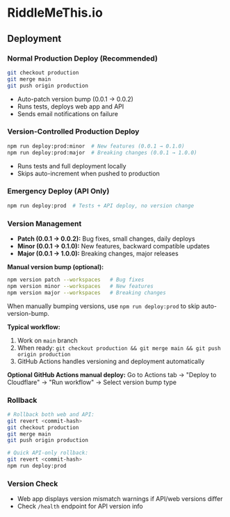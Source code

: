 # RiddleMeThis.io

## Deployment

### Normal Production Deploy (Recommended)

```bash
git checkout production
git merge main
git push origin production
```

- Auto-patch version bump (0.0.1 → 0.0.2)
- Runs tests, deploys web app and API
- Sends email notifications on failure

### Version-Controlled Production Deploy

```bash
npm run deploy:prod:minor  # New features (0.0.1 → 0.1.0)
npm run deploy:prod:major  # Breaking changes (0.0.1 → 1.0.0)
```

- Runs tests and full deployment locally
- Skips auto-increment when pushed to production

### Emergency Deploy (API Only)

```bash
npm run deploy:prod  # Tests + API deploy, no version change
```

### Version Management

- **Patch (0.0.1 → 0.0.2):** Bug fixes, small changes, daily deploys
- **Minor (0.0.1 → 0.1.0):** New features, backward compatible updates
- **Major (0.0.1 → 1.0.0):** Breaking changes, major releases

**Manual version bump (optional):**

```bash
npm version patch --workspaces   # Bug fixes
npm version minor --workspaces   # New features
npm version major --workspaces   # Breaking changes
```

When manually bumping versions, use `npm run deploy:prod` to skip auto-version-bump.

**Typical workflow:**

1. Work on `main` branch
2. When ready: `git checkout production && git merge main && git push origin production`
3. GitHub Actions handles versioning and deployment automatically

**Optional GitHub Actions manual deploy:** Go to Actions tab → "Deploy to Cloudflare" → "Run workflow" → Select version bump type

### Rollback

```bash
# Rollback both web and API:
git revert <commit-hash>
git checkout production
git merge main
git push origin production

# Quick API-only rollback:
git revert <commit-hash>
npm run deploy:prod
```

### Version Check

- Web app displays version mismatch warnings if API/web versions differ
- Check `/health` endpoint for API version info
